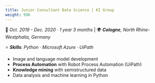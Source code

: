 ```yaml
---
title: Junior Consultant Data Science | KI Group
weight: 996
---
```


📅 *Oct. 2019 - Dec. 2020 · 1 year 3 months* | 🌍 ***Cologne**, North Rhine-Westphalia, Germany*

⭐ ***Skills**: Python · Microsoft Azure · UiPath*

- Image and language model development
- **Process Automation** with Robot Process Automation (UiPath)
- **Knowledge mining** with semistructured data
- Data analysis and machine learning in Python